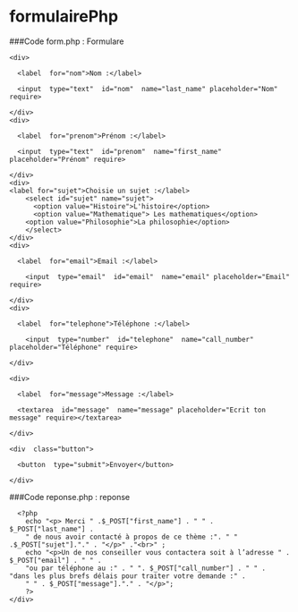 # formulairePhp

###Code form.php : Formulare

<form  action="reponse.php"  method="POST">

    <div>

      <label  for="nom">Nom :</label>

      <input  type="text"  id="nom"  name="last_name" placeholder="Nom" require>

    </div>
    <div>

      <label  for="prenom">Prénom :</label>

      <input  type="text"  id="prenom"  name="first_name" placeholder="Prénom" require>

    </div>
    <div>
    <label for="sujet">Choisie un sujet :</label>
        <select id="sujet" name="sujet">
          <option value="Histoire">L'histoire</option>
          <option value="Mathematique"> Les mathematiques</option>
        <option value="Philosophie">La philosophie</option>
        </select>
    </div>
    <div>

      <label  for="email">Email :</label>

        <input  type="email"  id="email"  name="email" placeholder="Email" require>

    </div>
    <div>

      <label  for="telephone">Téléphone :</label>

        <input  type="number"  id="telephone"  name="call_number" placeholder="Téléphone" require>

    </div>

    <div>

      <label  for="message">Message :</label>

      <textarea  id="message"  name="message" placeholder="Ecrit ton message" require></textarea>

    </div>

    <div  class="button">

      <button  type="submit">Envoyer</button>

    </div>

  </form>
  
  
###Code reponse.php : reponse
<!DOCTYPE html>
<html lang="fr">
<head>
  <meta charset="UTF-8">
  <meta http-equiv="X-UA-Compatible" content="IE=edge">
  <meta name="viewport" content="width=device-width, initial-scale=1.0">
  
</head>

<body>
  
  
  <main>
    
      <?php 
        echo "<p> Merci " .$_POST["first_name"] . " " . $_POST["last_name"] .
        " de nous avoir contacté à propos de ce thème :". " " .$_POST["sujet"]."." . "</p>" ."<br>" ;
        echo "<p>Un de nos conseiller vous contactera soit à l’adresse " . $_POST["email"] . " " .
        "ou par téléphone au :" . " ". $_POST["call_number"] . " " .  "dans les plus brefs délais pour traiter votre demande :" .
        " " . $_POST["message"]."." . "</p>"; 
        ?>
    </div>
  </main>

</body>
</html>

